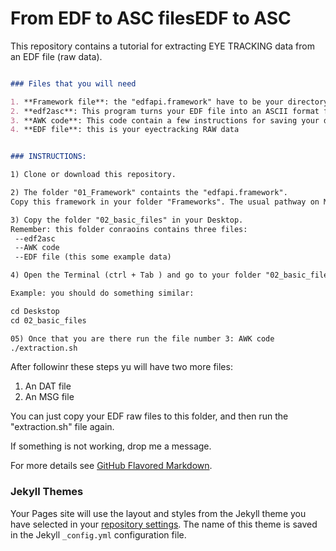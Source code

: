 # From EDF to ASC filesEDF to ASC


This repository contains a tutorial for extracting EYE TRACKING data from an EDF file (raw data). 


```markdown

### Files that you will need

1. **Framework file**: the "edfapi.framework" have to be your directory: /Library/Frameworks.
2. **edf2asc**: This program turns your EDF file into an ASCII format file.
3. **AWK code**: This code contain a few instructions for saving your data in two files: dat and msg. 
4. **EDF file**: this is your eyectracking RAW data


### INSTRUCTIONS:

1) Clone or download this repository.

2) The folder "01_Framework" containts the "edfapi.framework". 
Copy this framework in your folder "Frameworks". The usual pathway on MAC is /Library/Framewroks.

3) Copy the folder "02_basic_files" in your Desktop.
Remember: this folder conraoins contains three files: 
 --edf2asc
 --AWK code
 --EDF file (this some example data)

4) Open the Terminal (ctrl + Tab ) and go to your folder "02_basic_files". 

Example: you should do something similar:

cd Deskstop
cd 02_basic_files

05) Once that you are there run the file number 3: AWK code
./extraction.sh

```

After followinr these steps yu will have two more files:

1) An DAT file
2) An MSG file

You can just copy your EDF raw files to this folder, and then run the "extraction.sh" file again. 

If something is not working, drop me a message.


For more details see [GitHub Flavored Markdown](https://guides.github.com/features/mastering-markdown/).

### Jekyll Themes

Your Pages site will use the layout and styles from the Jekyll theme you have selected in your [repository settings](https://github.com/franklenin/EDF-to-ASC/settings). The name of this theme is saved in the Jekyll `_config.yml` configuration file.


